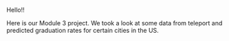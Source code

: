 Hello!!

Here is our Module 3 project. We took a look at some data from teleport and predicted graduation rates for certain cities in the US.
